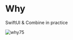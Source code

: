 # Why
SwiftUI &amp; Combine in practice

![why75](https://user-images.githubusercontent.com/28607093/101657264-58ff8b80-3a4c-11eb-97a1-85aadaeebabb.gif)

